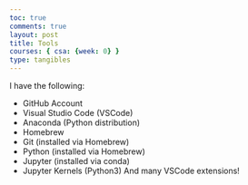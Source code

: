 ```yaml
---
toc: true
comments: true
layout: post
title: Tools
courses: { csa: {week: 0} }
type: tangibles
---
```


I have the following:
- GitHub Account
- Visual Studio Code (VSCode)
- Anaconda (Python distribution)
- Homebrew
- Git (installed via Homebrew)
- Python (installed via Homebrew)
- Jupyter (installed via conda)
- Jupyter Kernels (Python3)
And many VSCode extensions!
